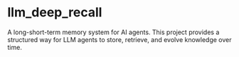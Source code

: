 # llm_deep_recall
A long-short-term memory system for AI agents. This project provides a structured way for LLM agents to store, retrieve, and evolve knowledge over time.
